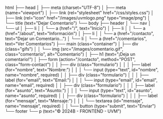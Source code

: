 html
├── head
│   ├── meta (charset="UTF-8")
│   ├── meta (name="viewport")
│   ├── link (rel="stylesheet" href="/css/styles.css")
│   ├── link (rel="icon" href="/images/uvmlogo.png" type="image/png")
│   └── title (text="Dejar Comentario")
└── body
    ├── header
    │   └── nav
    │       └── ul
    │           ├── li
    │           │   └── a (href="/", text="Inicio")
    │           ├── li
    │           │   └── a (href="/about", text="Información")
    │           ├── li
    │           │   └── a (href="/contacto", text="Dejar un Comentario...")
    │           └── li
    │               └── a (href="/comentarios", text="Ver Comentarios")
    ├── main (class="container")
    │   ├── div (class="gifs")
    │   │   └── img (src="/images/comentario.gif", class="comentario", alt="Comentario")
    │   ├── h1 (text="¡Deja un comentario!")
    │   ├── form (action="/contacto", method="POST", class="form-contact")
    │   │   ├── div (class="formulario")
    │   │   │   ├── label (for="nombre", text="Nombre:")
    │   │   │   └── input (type="text", id="nombre", name="nombre", required)
    │   │   ├── div (class="formulario")
    │   │   │   ├── label (for="email", text="Email:")
    │   │   │   └── input (type="email", id="email", name="email", required)
    │   │   ├── div (class="formulario")
    │   │   │   ├── label (for="asunto", text="Asunto:")
    │   │   │   └── input (type="text", id="asunto", name="asunto", required)
    │   │   ├── div (class="formulario")
    │   │   │   ├── label (for="mensaje", text="Mensaje:")
    │   │   │   └── textarea (id="mensaje", name="mensaje", required)
    │   │   └── button (type="submit", text="Enviar")
    └── footer
        └── p (text="&copy; 2024B - FRONTEND - UVM")
